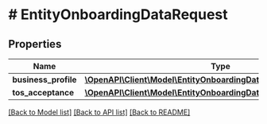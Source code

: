 # # EntityOnboardingDataRequest

## Properties

Name | Type | Description | Notes
------------ | ------------- | ------------- | -------------
**business_profile** | [**\OpenAPI\Client\Model\EntityOnboardingDataRequestBusinessProfile**](EntityOnboardingDataRequestBusinessProfile.md) |  | [optional]
**tos_acceptance** | [**\OpenAPI\Client\Model\EntityOnboardingDataRequestTosAcceptance**](EntityOnboardingDataRequestTosAcceptance.md) |  | [optional]

[[Back to Model list]](../../README.md#models) [[Back to API list]](../../README.md#endpoints) [[Back to README]](../../README.md)
